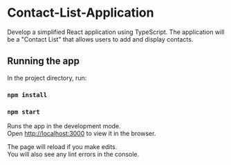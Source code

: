 # Contact-List-Application
Develop a simplified React application using TypeScript. The application will be a "Contact List" that allows users to add and display contacts.

## Running the app

In the project directory, run:

### `npm install`
### `npm start`

Runs the app in the development mode.\
Open [http://localhost:3000](http://localhost:3000) to view it in the browser.

The page will reload if you make edits.\
You will also see any lint errors in the console.
